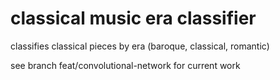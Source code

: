 classical music era classifier
==============================

classifies classical pieces by era (baroque, classical, romantic)

see branch feat/convolutional-network for current work

